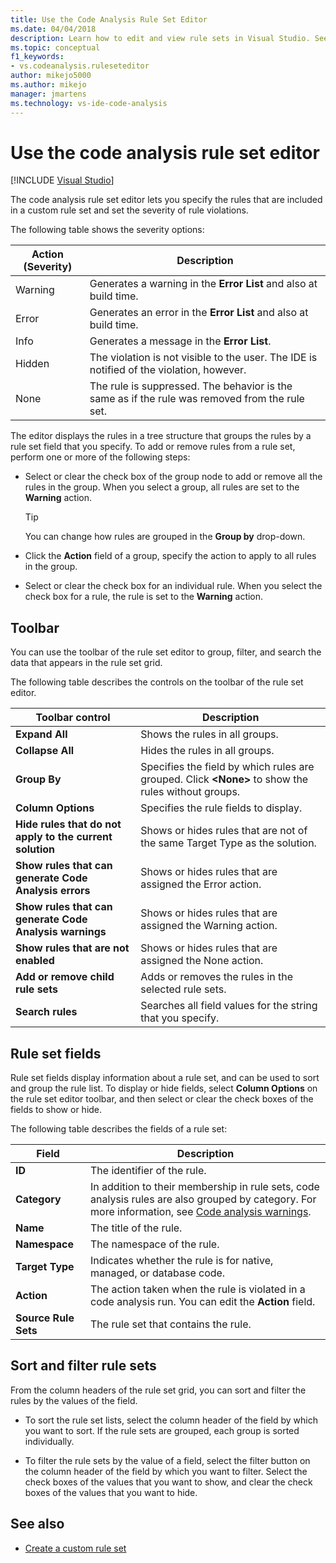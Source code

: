 ```yaml
---
title: Use the Code Analysis Rule Set Editor
ms.date: 04/04/2018
description: Learn how to edit and view rule sets in Visual Studio. See how to set rule severity, specify rules in a custom set, and adjust the data in the rule set grid.
ms.topic: conceptual
f1_keywords:
- vs.codeanalysis.ruleseteditor
author: mikejo5000
ms.author: mikejo
manager: jmartens
ms.technology: vs-ide-code-analysis
---
```

# Use the code analysis rule set editor

 [!INCLUDE [Visual Studio](~/includes/applies-to-version/vs-windows-only.md)]

The code analysis rule set editor lets you specify the rules that are included in a custom rule set and set the severity of rule violations.

The following table shows the severity options:

|Action (Severity)|Description|
|-|-|
|Warning|Generates a warning in the **Error List** and also at build time.|
|Error|Generates an error in the **Error List** and also at build time.|
|Info|Generates a message in the **Error List**.|
|Hidden|The violation is not visible to the user. The IDE is notified of the violation, however.|
|None|The rule is suppressed. The behavior is the same as if the rule was removed from the rule set.|

The editor displays the rules in a tree structure that groups the rules by a rule set field that you specify. To add or remove rules from a rule set, perform one or more of the following steps:

- Select or clear the check box of the group node to add or remove all the rules in the group. When you select a group, all rules are set to the **Warning** action.

   > [!TIP]
   > You can change how rules are grouped in the **Group by** drop-down.

- Click the **Action** field of a group, specify the action to apply to all rules in the group.

- Select or clear the check box for an individual rule. When you select the check box for a rule, the rule is set to the **Warning** action.

## Toolbar

You can use the toolbar of the rule set editor to group, filter, and search the data that appears in the rule set grid.

The following table describes the controls on the toolbar of the rule set editor.

|Toolbar control|Description|
|---------------------|-----------------|
|**Expand All**|Shows the rules in all groups.|
|**Collapse All**|Hides the rules in all groups.|
|**Group By**|Specifies the field by which rules are grouped. Click **\<None>** to show the rules without groups.|
|**Column Options**|Specifies the rule fields to display.|
|**Hide rules that do not apply to the current solution**|Shows or hides rules that are not of the same Target Type as the solution.|
|**Show rules that can generate Code Analysis errors**|Shows or hides rules that are assigned the Error action.|
|**Show rules that can generate Code Analysis warnings**|Shows or hides rules that are assigned the Warning action.|
|**Show rules that are not enabled**|Shows or hides rules that are assigned the None action.|
|**Add or remove child rule sets**|Adds or removes the rules in the selected rule sets.|
|**Search rules**|Searches all field values for the string that you specify.|

## Rule set fields

Rule set fields display information about a rule set, and can be used to sort and group the rule list. To display or hide fields, select **Column Options** on the rule set editor toolbar, and then select or clear the check boxes of the fields to show or hide.

The following table describes the fields of a rule set:

|Field|Description|
|-----------|-----------------|
|**ID**|The identifier of the rule.|
|**Category**|In addition to their membership in rule sets, code analysis rules are also grouped by category. For more information, see [Code analysis warnings](/dotnet/fundamentals/code-analysis/quality-rules/index).|
|**Name**|The title of the rule.|
|**Namespace**|The namespace of the rule.|
|**Target Type**|Indicates whether the rule is for native, managed, or database code.|
|**Action**|The action taken when the rule is violated in a code analysis run. You can edit the **Action** field.|
|**Source Rule Sets**|The rule set that contains the rule.|

## Sort and filter rule sets

From the column headers of the rule set grid, you can sort and filter the rules by the values of the field.

- To sort the rule set lists, select the column header of the field by which you want to sort. If the rule sets are grouped, each group is sorted individually.

- To filter the rule sets by the value of a field, select the filter button on the column header of the field by which you want to filter. Select the check boxes of the values that you want to show, and clear the check boxes of the values that you want to hide.

## See also

- [Create a custom rule set](../code-quality/how-to-create-a-custom-rule-set.md)
